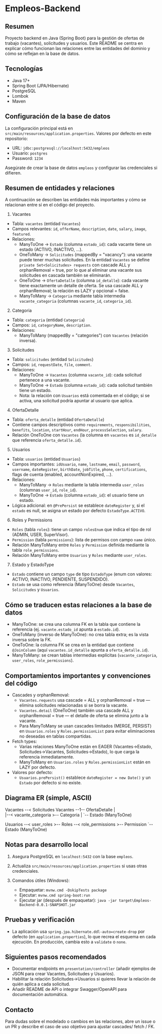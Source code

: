 Empleos-Backend
================

Resumen
-------
Proyecto backend en Java (Spring Boot) para la gestión de ofertas de trabajo (vacantes), solicitudes y usuarios. Este README se centra en explicar cómo funcionan las relaciones entre las entidades del dominio y cómo se reflejan en la base de datos.

Tecnologías
----------
- Java 17+
- Spring Boot (JPA/Hibernate)
- PostgreSQL
- Lombok
- Maven

Configuración de la base de datos
---------------------------------
La configuración principal está en `src/main/resources/application.properties`.
Valores por defecto en este repositorio:
- URL: `jdbc:postgresql://localhost:5432/empleos`
- Usuario: `postgres`
- Password: `1234`

Asegúrate de crear la base de datos `empleos` y configurar las credenciales si difieren.

Resumen de entidades y relaciones
---------------------------------
A continuación se describen las entidades más importantes y cómo se relacionan entre sí en el código del proyecto.

1) Vacantes
- Tabla: `vacantes` (entidad `Vacantes`)
- Campos relevantes: `id`, `offerName`, `description`, `date`, `salary`, `image`, `featured`.
- Relaciones:
  - ManyToOne -> `Estado` (columna `estado_id`): cada vacante tiene un estado (ACTIVO, INACTIVO, ...).
  - OneToMany -> `Solicitudes` (mappedBy = "vacancy"): una vacante puede tener muchas solicitudes. En la entidad `Vacantes` se define `private Set<Solicitudes> requests` con cascade ALL y orphanRemoval = true, por lo que al eliminar una vacante sus solicitudes en cascada también se eliminarán.
  - OneToOne -> `OfertaDetalle` (columna `id_detalle`): cada vacante tiene exactamente un detalle de oferta. Se usa cascade ALL y orphanRemoval; la relación es LAZY y opcional = false.
  - ManyToMany -> `Categoria` mediante tabla intermedia `vacante_categoria` (columnas `vacante_id`, `categoria_id`).

2) Categoria
- Tabla: `categoria` (entidad `Categoria`)
- Campos: `id`, `categoryName`, `description`.
- Relaciones:
  - ManyToMany (mappedBy = "categories") con `Vacantes` (relación inversa).

3) Solicitudes
- Tabla: `solicitudes` (entidad `Solicitudes`)
- Campos: `id`, `requestDate`, `file`, `comment`.
- Relaciones:
  - ManyToOne -> `Vacantes` (columna `vacante_id`): cada solicitud pertenece a una vacante.
  - ManyToOne -> `Estado` (columna `estado_id`): cada solicitud también tiene un estado.
  - Nota: la relación con `Usuarios` está comentada en el código; si se activa, una solicitud podría apuntar al usuario que aplica.

4) OfertaDetalle
- Tabla: `oferta_detalle` (entidad `OfertaDetalle`)
- Contiene campos descriptivos como `requirements`, `responsibilities`, `benefits`, `location`, `startHour`, `endHour`, `processSelection`, `salary`.
- Relación OneToOne con `Vacantes` (la columna en `vacantes` es `id_detalle` que referencia `oferta_detalle.id`).

5) Usuarios
- Tabla: `usuarios` (entidad `Usuarios`)
- Campos importantes: `idUsuario`, `name`, `lastname`, `email`, `password`, `username`, `dateRegister`, `birthDate`, `jobTitle`, `phone`, `certifications`, flags de cuenta (enabled, accountNonExpired, ...).
- Relaciones:
  - ManyToMany -> `Roles` mediante la tabla intermedia `user_roles` (columnas `user_id`, `role_id`).
  - ManyToOne -> `Estado` (columna `estado_id`): el usuario tiene un estado.
- Lógica adicional: en `@PrePersist` se establece `dateRegister` y, si el `estado` es null, se asigna un estado por defecto `EstadoType.ACTIVO`.

6) Roles y Permissions
- `Roles` (tabla `roles`): tiene un campo `rolesEnum` que indica el tipo de rol (ADMIN, USER, SuperVisor).
- `Permission` (tabla `permissions`): lista de permisos con campo `name` único.
- Relación ManyToMany entre `Roles` y `Permission` definida mediante la tabla `role_permissions`.
- Relación ManyToMany entre `Usuarios` y `Roles` mediante `user_roles`.

7) Estado y EstadoType
- `Estado` contiene un campo `type` de tipo `EstadoType` (enum con valores: ACTIVO, INACTIVO, PENDIENTE, SUSPENDIDO).
- `Estado` se usa como referencia (ManyToOne) desde `Vacantes`, `Solicitudes` y `Usuarios`.

Cómo se traducen estas relaciones a la base de datos
----------------------------------------------------
- ManyToOne: se crea una columna FK en la tabla que contiene la referencia (ej. `vacante.estado_id` apunta a `estado.id`).
- OneToMany (inverso de ManyToOne): no crea tabla extra; es la vista inversa sobre la FK.
- OneToOne: la columna FK se crea en la entidad que contiene `@JoinColumn` (aquí `vacantes.id_detalle` apunta a `oferta_detalle.id`).
- ManyToMany: se crean tablas intermedias explícitas (`vacante_categoria`, `user_roles`, `role_permissions`).

Comportamientos importantes y convenciones del código
----------------------------------------------------
- Cascades y orphanRemoval:
  - `Vacantes.requests` usa cascade = ALL y orphanRemoval = true — elimina solicitudes relacionadas si se borra la vacante.
  - `Vacantes.detail` (OneToOne) también usa cascade ALL y orphanRemoval = true — el detalle de oferta se elimina junto a la vacante.
  - Para ManyToMany se usan cascades limitados (MERGE, PERSIST) en `Usuarios.roles` y `Roles.permissionList` para evitar eliminaciones no deseadas en tablas compartidas.
- Fetch types:
  - Varias relaciones ManyToOne están en EAGER (Vacantes->Estado, Solicitudes->Vacantes, Solicitudes->Estado), lo que carga la referencia inmediatamente.
  - ManyToMany en `Usuarios.roles` y `Roles.permissionList` están en LAZY por defecto.
- Valores por defecto:
  - `Usuarios.prePersist()` establece `dateRegister = new Date()` y un `Estado` por defecto si no existe.

Diagrama ER (simple, ASCII)
--------------------------
Vacantes --< Solicitudes       Vacantes --1-- OfertaDetalle
   |                               \
   |--< vacante_categoria >-- Categoria
   |
   `-- Estado (ManyToOne)

Usuarios --< user_roles >-- Roles --< role_permissions >-- Permission
   `-- Estado (ManyToOne)

Notas para desarrollo local
---------------------------
1. Asegura PostgreSQL en `localhost:5432` con la base `empleos`.
2. Actualiza `src/main/resources/application.properties` si usas otras credenciales.
3. Comandos útiles (Windows):

   - Empaquetar: `mvnw.cmd -DskipTests package`
   - Ejecutar: `mvnw.cmd spring-boot:run`
   - Ejecutar jar (después de empaquetar): `java -jar target\Empleos-Backend-0.0.1-SNAPSHOT.jar`

Pruebas y verificación
----------------------
- La aplicación usa `spring.jpa.hibernate.ddl-auto=create-drop` por defecto (en `application.properties`), lo que recrea el esquema en cada ejecución. En producción, cambia esto a `validate` o `none`.

Siguientes pasos recomendados
----------------------------
- Documentar endpoints en `presentation/controller` (añadir ejemplos de JSON para crear Vacantes, Solicitudes y Usuarios).
- Habilitar la relación Solicitudes->Usuarios si quieres llevar la relación de quién aplica a cada solicitud.
- Añadir README de API o integrar Swagger/OpenAPI para documentación automática.

Contacto
--------
Para dudas sobre el modelado o cambios en las relaciones, abre un issue o un PR y describe el caso de uso objetivo para ajustar cascades/ fetch / FK.

